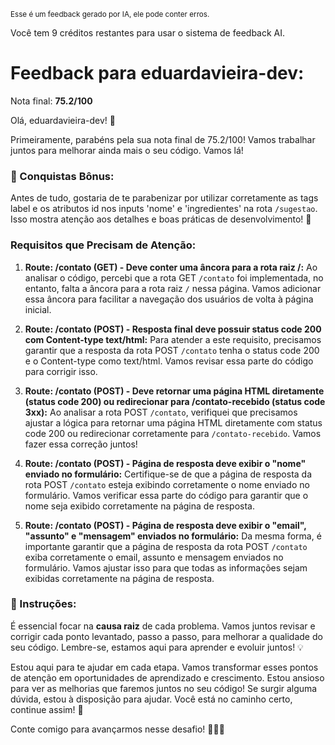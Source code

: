 <sup>Esse é um feedback gerado por IA, ele pode conter erros.</sup>

Você tem 9 créditos restantes para usar o sistema de feedback AI.

# Feedback para eduardavieira-dev:

Nota final: **75.2/100**

Olá, eduardavieira-dev! 🚀

Primeiramente, parabéns pela sua nota final de 75.2/100! Vamos trabalhar juntos para melhorar ainda mais o seu código. Vamos lá!

### 🎉 Conquistas Bônus:
Antes de tudo, gostaria de te parabenizar por utilizar corretamente as tags label e os atributos id nos inputs 'nome' e 'ingredientes' na rota `/sugestao`. Isso mostra atenção aos detalhes e boas práticas de desenvolvimento! 👏

### Requisitos que Precisam de Atenção:

1. **Route: /contato (GET) - Deve conter uma âncora para a rota raiz /:**
   Ao analisar o código, percebi que a rota GET `/contato` foi implementada, no entanto, falta a âncora para a rota raiz `/` nessa página. Vamos adicionar essa âncora para facilitar a navegação dos usuários de volta à página inicial.

2. **Route: /contato (POST) - Resposta final deve possuir status code 200 com Content-type text/html:**
   Para atender a este requisito, precisamos garantir que a resposta da rota POST `/contato` tenha o status code 200 e o Content-type como text/html. Vamos revisar essa parte do código para corrigir isso.

3. **Route: /contato (POST) - Deve retornar uma página HTML diretamente (status code 200) ou redirecionar para /contato-recebido (status code 3xx):**
   Ao analisar a rota POST `/contato`, verifiquei que precisamos ajustar a lógica para retornar uma página HTML diretamente com status code 200 ou redirecionar corretamente para `/contato-recebido`. Vamos fazer essa correção juntos!

4. **Route: /contato (POST) - Página de resposta deve exibir o "nome" enviado no formulário:**
   Certifique-se de que a página de resposta da rota POST `/contato` esteja exibindo corretamente o nome enviado no formulário. Vamos verificar essa parte do código para garantir que o nome seja exibido corretamente na página de resposta.

5. **Route: /contato (POST) - Página de resposta deve exibir o "email", "assunto" e "mensagem" enviados no formulário:**
   Da mesma forma, é importante garantir que a página de resposta da rota POST `/contato` exiba corretamente o email, assunto e mensagem enviados no formulário. Vamos ajustar isso para que todas as informações sejam exibidas corretamente na página de resposta.

### 📝 Instruções:
É essencial focar na **causa raiz** de cada problema. Vamos juntos revisar e corrigir cada ponto levantado, passo a passo, para melhorar a qualidade do seu código. Lembre-se, estamos aqui para aprender e evoluir juntos! 💡

Estou aqui para te ajudar em cada etapa. Vamos transformar esses pontos de atenção em oportunidades de aprendizado e crescimento. Estou ansioso para ver as melhorias que faremos juntos no seu código! Se surgir alguma dúvida, estou à disposição para ajudar. Você está no caminho certo, continue assim! 🚀

Conte comigo para avançarmos nesse desafio! 💪👩‍💻